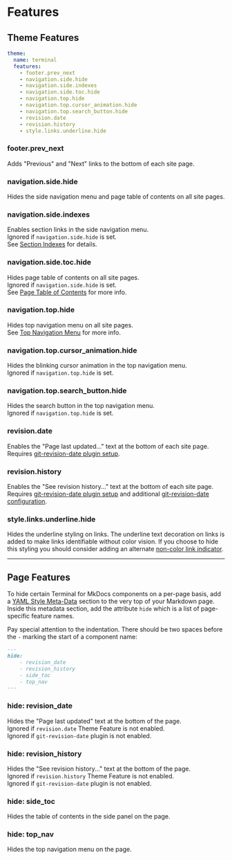 # Features
## Theme Features

```yaml
theme:
  name: terminal
  features:
    - footer.prev_next
    - navigation.side.hide
    - navigation.side.indexes
    - navigation.side.toc.hide
    - navigation.top.hide
    - navigation.top.cursor_animation.hide
    - navigation.top.search_button.hide
    - revision.date
    - revision.history
    - style.links.underline.hide
```
### footer.prev_next
Adds "Previous" and "Next" links to the bottom of each site page.

### navigation.side.hide  
Hides the side navigation menu and page table of contents on all site pages.

### navigation.side.indexes  
Enables section links in the side navigation menu.  
Ignored if `navigation.side.hide` is set.  
See [Section Indexes](../navigation/section-indexes.md) for details.  

### navigation.side.toc.hide  
Hides page table of contents on all site pages.  
Ignored if `navigation.side.hide` is set.  
See [Page Table of Contents](../configuration/index.md#page-table-of-contents) for more info. 

### navigation.top.hide  
Hides top navigation menu on all site pages.  
See [Top Navigation Menu](../configuration/index.md#top-navigation-menu) for more info.  

### navigation.top.cursor_animation.hide  
Hides the blinking cursor animation in the top navigation menu.  
Ignored if `navigation.top.hide` is set.  

### navigation.top.search_button.hide
Hides the search button in the top navigation menu.  
Ignored if `navigation.top.hide` is set.  

### revision.date
Enables the "Page last updated..." text at the bottom of each site page.  Requires [git-revision-date plugin setup].

### revision.history
Enables the "See revision history..." text at the bottom of each site page.  Requires [git-revision-date plugin setup] and additional [git-revision-date configuration].

### style.links.underline.hide
Hides the underline styling on links.  The underline text decoration on links is added to make links identifiable without color vision.  If you choose to hide this styling you should consider adding an alternate [non-color link indicator].    

[git-revision-date plugin setup]: ../plugins/git-revision/
[git-revision-date configuration]: ../plugins/git-revision/#advanced-configuration
[non-color link indicator]: https://www.w3.org/WAI/WCAG21/Techniques/general/G182.html
<hr>

## Page Features

To hide certain Terminal for MkDocs components on a per-page basis, add a [YAML Style Meta-Data] section to the very top of your Markdown page. Inside this metadata section, add the attribute `hide` which is a list of page-specific feature names.

Pay special attention to the indentation. There should be two spaces before the `-` marking the start of a component name: 

```markdown
---
hide:
    - revision_date
    - revision_history
    - side_toc
    - top_nav
---
```

[YAML Style Meta-Data]: https://www.mkdocs.org/user-guide/writing-your-docs/#yaml-style-meta-data

### hide: revision_date
Hides the "Page last updated" text at the bottom of the page.  
Ignored if `revision.date` Theme Feature is not enabled.  
Ignored if `git-revision-date` plugin is not enabled.  

### hide: revision_history
Hides the "See revision history..." text at the bottom of the page.  
Ignored if `revision.history` Theme Feature is not enabled.  
Ignored if `git-revision-date` plugin is not enabled.  

### hide: side_toc
Hides the table of contents in the side panel on the page.

### hide: top_nav
Hides the top navigation menu on the page.  